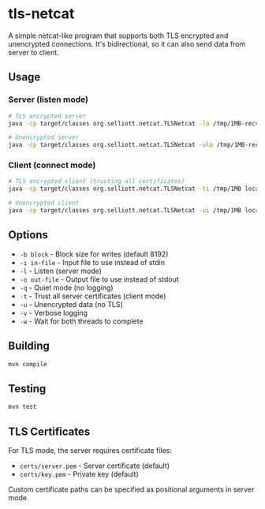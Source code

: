 # tls-netcat

A simple netcat-like program that supports both TLS encrypted and unencrypted connections. It's bidirectional, so it can also send data from server to client.

## Usage

### Server (listen mode)
```bash
# TLS encrypted server
java -cp target/classes org.selliott.netcat.TLSNetcat -lo /tmp/1MB-recv localhost 1234

# Unencrypted server
java -cp target/classes org.selliott.netcat.TLSNetcat -ulo /tmp/1MB-recv localhost 1234
```

### Client (connect mode)
```bash
# TLS encrypted client (trusting all certificates)
java -cp target/classes org.selliott.netcat.TLSNetcat -ti /tmp/1MB localhost 1234

# Unencrypted client
java -cp target/classes org.selliott.netcat.TLSNetcat -ui /tmp/1MB localhost 1234
```

## Options

- `-b block` - Block size for writes (default 8192)
- `-i in-file` - Input file to use instead of stdin
- `-l` - Listen (server mode)
- `-o out-file` - Output file to use instead of stdout
- `-q` - Quiet mode (no logging)
- `-t` - Trust all server certificates (client mode)
- `-u` - Unencrypted data (no TLS)
- `-v` - Verbose logging
- `-w` - Wait for both threads to complete

## Building

```bash
mvn compile
```

## Testing

```bash
mvn test
```

## TLS Certificates

For TLS mode, the server requires certificate files:
- `certs/server.pem` - Server certificate (default)
- `certs/key.pem` - Private key (default)

Custom certificate paths can be specified as positional arguments in server mode.
